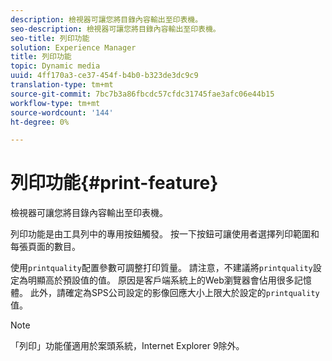 ```yaml
---
description: 檢視器可讓您將目錄內容輸出至印表機。
seo-description: 檢視器可讓您將目錄內容輸出至印表機。
seo-title: 列印功能
solution: Experience Manager
title: 列印功能
topic: Dynamic media
uuid: 4ff170a3-ce37-454f-b4b0-b323de3dc9c9
translation-type: tm+mt
source-git-commit: 7bc7b3a86fbcdc57cfdc31745fae3afc06e44b15
workflow-type: tm+mt
source-wordcount: '144'
ht-degree: 0%

---
```



# 列印功能{#print-feature}

檢視器可讓您將目錄內容輸出至印表機。

列印功能是由工具列中的專用按鈕觸發。 按一下按鈕可讓使用者選擇列印範圍和每張頁面的數目。

使用`printquality`配置參數可調整打印質量。 請注意，不建議將`printquality`設定為明顯高於預設值的值。 原因是客戶端系統上的Web瀏覽器會佔用很多記憶體。 此外，請確定為SPS公司設定的影像回應大小上限大於設定的`printquality`值。

>[!NOTE]
>
>「列印」功能僅適用於案頭系統，Internet Explorer 9除外。

